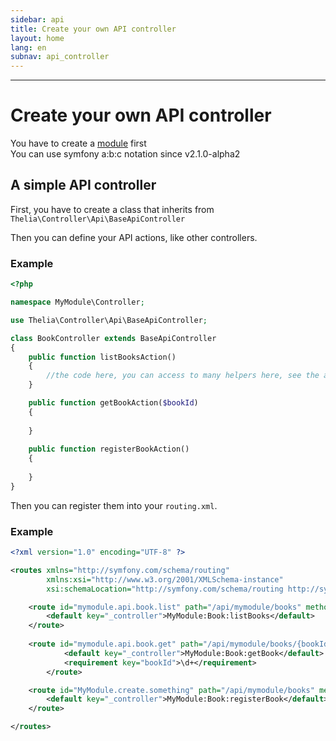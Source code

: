 ```yaml
---
sidebar: api
title: Create your own API controller
layout: home
lang: en
subnav: api_controller
---
```

---

# Create your own API controller

<div class="alert alert-warning">You have to create a <a href="../modules/index.html">module</a> first</div>

<div class="alert alert-info">You can use symfony a:b:c notation since v2.1.0-alpha2</div>

## A simple API controller

First, you have to create a class that inherits from ```Thelia\Controller\Api\BaseApiController```

Then you can define your API actions, like other controllers.

### Example

```php
<?php

namespace MyModule\Controller;

use Thelia\Controller\Api\BaseApiController;

class BookController extends BaseApiController
{
    public function listBooksAction()
    {
        //the code here, you can access to many helpers here, see the api
    }

    public function getBookAction($bookId)
    {
        
    }
    
    public function registerBookAction()
    {
        
    }
}

```

Then you can register them into your ```routing.xml```. 

### Example

```xml
<?xml version="1.0" encoding="UTF-8" ?>

<routes xmlns="http://symfony.com/schema/routing"
        xmlns:xsi="http://www.w3.org/2001/XMLSchema-instance"
        xsi:schemaLocation="http://symfony.com/schema/routing http://symfony.com/schema/routing/routing-1.0.xsd">

    <route id="mymodule.api.book.list" path="/api/mymodule/books" method="get">
        <default key="_controller">MyModule:Book:listBooks</default>
    </route>
    
    <route id="mymodule.api.book.get" path="/api/mymodule/books/{bookId}" method="get">
            <default key="_controller">MyModule:Book:getBook</default>
            <requirement key="bookId">\d+</requirement>
        </route>

    <route id="MyModule.create.something" path="/api/mymodule/books" method="post">
        <default key="_controller">MyModule:Book:registerBook</default>
    </route>

</routes>

```